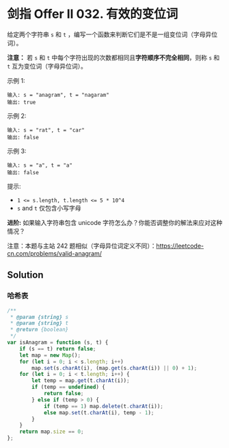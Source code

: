 # 剑指 Offer II 032. 有效的变位词

给定两个字符串 `s` 和 `t` ，编写一个函数来判断它们是不是一组变位词（字母异位词）。

**注意：** 若 `s` 和 `t` 中每个字符出现的次数都相同且**字符顺序不完全相同**，则称 `s` 和 `t` 互为变位词（字母异位词）。

示例 1:

```
输入: s = "anagram", t = "nagaram"
输出: true
```

示例 2:

```
输入: s = "rat", t = "car"
输出: false
```

示例 3:

```
输入: s = "a", t = "a"
输出: false
```

提示:

-   `1 <= s.length, t.length <= 5 * 10^4`
-   `s` and `t` 仅包含小写字母

**进阶:** 如果输入字符串包含 unicode 字符怎么办？你能否调整你的解法来应对这种情况？

注意：本题与主站 242 题相似（字母异位词定义不同）：https://leetcode-cn.com/problems/valid-anagram/

## Solution

### 哈希表

```javascript
/**
 * @param {string} s
 * @param {string} t
 * @return {boolean}
 */
var isAnagram = function (s, t) {
    if (s == t) return false;
    let map = new Map();
    for (let i = 0; i < s.length; i++)
        map.set(s.charAt(i), (map.get(s.charAt(i)) || 0) + 1);
    for (let i = 0; i < t.length; i++) {
        let temp = map.get(t.charAt(i));
        if (temp == undefined) {
            return false;
        } else if (temp > 0) {
            if (temp == 1) map.delete(t.charAt(i));
            else map.set(t.charAt(i), temp - 1);
        }
    }
    return map.size == 0;
};
```
